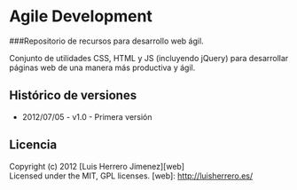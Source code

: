 # Agile Development

###Repositorio de recursos para desarrollo web ágil.

Conjunto de utilidades CSS, HTML y JS (incluyendo jQuery) para desarrollar páginas web de una manera más productiva y ágil.






## Histórico de versiones

* 2012/07/05 - v1.0 - Primera versión



## Licencia
Copyright (c) 2012 [Luis Herrero Jimenez][web]  
Licensed under the MIT, GPL licenses.
[web]: http://luisherrero.es/
